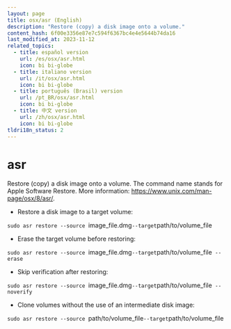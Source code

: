```yaml
---
layout: page
title: osx/asr (English)
description: "Restore (copy) a disk image onto a volume."
content_hash: 6f00e3356e87e7c594f6367bc4e4e5644b74da16
last_modified_at: 2023-11-12
related_topics:
  - title: español version
    url: /es/osx/asr.html
    icon: bi bi-globe
  - title: italiano version
    url: /it/osx/asr.html
    icon: bi bi-globe
  - title: português (Brasil) version
    url: /pt_BR/osx/asr.html
    icon: bi bi-globe
  - title: 中文 version
    url: /zh/osx/asr.html
    icon: bi bi-globe
tldri18n_status: 2
---
```

# asr

Restore (copy) a disk image onto a volume.
The command name stands for Apple Software Restore.
More information: <https://www.unix.com/man-page/osx/8/asr/>.

- Restore a disk image to a target volume:

`sudo asr restore --source `<span class="tldr-var badge badge-pill bg-dark-lm bg-white-dm text-white-lm text-dark-dm font-weight-bold">image_file.dmg</span>` --target `<span class="tldr-var badge badge-pill bg-dark-lm bg-white-dm text-white-lm text-dark-dm font-weight-bold">path/to/volume_file</span>

- Erase the target volume before restoring:

`sudo asr restore --source `<span class="tldr-var badge badge-pill bg-dark-lm bg-white-dm text-white-lm text-dark-dm font-weight-bold">image_file.dmg</span>` --target `<span class="tldr-var badge badge-pill bg-dark-lm bg-white-dm text-white-lm text-dark-dm font-weight-bold">path/to/volume_file</span>` --erase`

- Skip verification after restoring:

`sudo asr restore --source `<span class="tldr-var badge badge-pill bg-dark-lm bg-white-dm text-white-lm text-dark-dm font-weight-bold">image_file.dmg</span>` --target `<span class="tldr-var badge badge-pill bg-dark-lm bg-white-dm text-white-lm text-dark-dm font-weight-bold">path/to/volume_file</span>` --noverify`

- Clone volumes without the use of an intermediate disk image:

`sudo asr restore --source `<span class="tldr-var badge badge-pill bg-dark-lm bg-white-dm text-white-lm text-dark-dm font-weight-bold">path/to/volume_file</span>` --target `<span class="tldr-var badge badge-pill bg-dark-lm bg-white-dm text-white-lm text-dark-dm font-weight-bold">path/to/volume_file</span>
